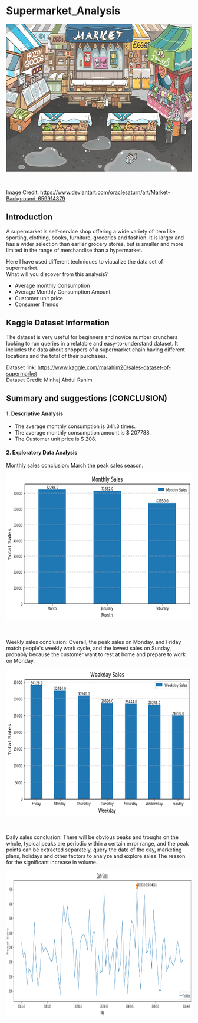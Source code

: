 # Supermarket_Analysis

<p align="center">
 <img src="market.jpg" width="700" height="400">
</p> <br>

Image Credit: https://www.deviantart.com/oraclesaturn/art/Market-Background-659914879

## Introduction
A supermarket is self-service shop offering a wide variety of item like sporting, clothing, books, furniture, groceries and fashion. It is larger and has a wider selection than earlier grocery stores, but is smaller and more limited in the range of merchandise than a hypermarket.

Here I have used different techniques to viaualize the data set of supermarket. <br>
What will you discover from this analysis?

- Average monthly Consumption
- Average Monthly Consumption Amount
- Customer unit price
- Consumer Trends

## Kaggle Dataset Information

The dataset is very useful for beginners and novice number crunchers looking to run queries in a relatable and easy-to-understand dataset. It includes the data about shoppers of a supermarket chain having different locations and the total of their purchases.

Dataset link: https://www.kaggle.com/marahim20/sales-dataset-of-supermarket <br>
Dataset Credit: Minhaj Abdul Rahim

## Summary and suggestions (CONCLUSION)

#### 1. Descriptive Analysis

- The average monthly consumption is 341.3 times.
- The average monthly consumption amount is $ 207788.
- The Customer unit price is $ 208.

#### 2. Exploratory Data Analysis

Monthly sales conclusion: March the peak sales season.

<p align="center">
  <img src="monthly_sales.png" width="800" height="400">
</p> <br>

Weekly sales conclusion: Overall, the peak sales on Monday, and Friday match people's weekly work cycle, and the lowest sales on Sunday, probably because the customer want to rest at home and prepare to work on Monday.

<p align="center">
  <img src="weekday_sales.png" width="800" height="400">
</p> <br>

Daily sales conclusion: There will be obvious peaks and troughs on the whole, typical peaks are periodic within a certain error range, and the peak points can be extracted separately, query the date of the day, marketing plans, holidays and other factors to analyze and explore sales The reason for the significant increase in volume.

<p align="center">
  <img src="daily_sales.png" width="1200" height="400">
</p> <br>
